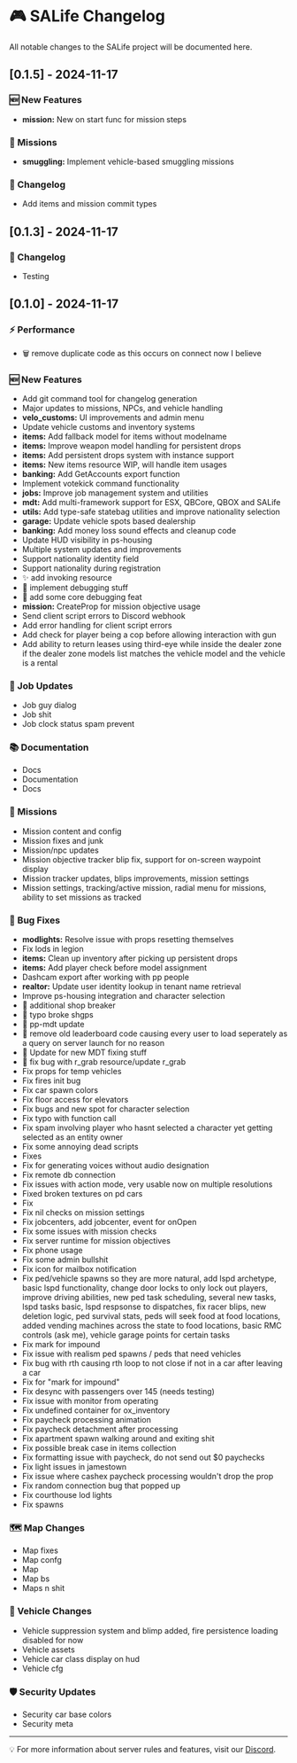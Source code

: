 # 🎮 SALife Changelog

All notable changes to the SALife project will be documented here.

## [0.1.5] - 2024-11-17

### 🆕 New Features

- **mission:** New on start func for mission steps

### 📜 Missions

- **smuggling:** Implement vehicle-based smuggling missions

### 🔖 Changelog

- Add items and mission commit types

## [0.1.3] - 2024-11-17

### 🔖 Changelog

- Testing

## [0.1.0] - 2024-11-17

### ⚡ Performance

- :wastebasket: remove duplicate code as this occurs on connect now I believe

### 🆕 New Features

- Add git command tool for changelog generation
- Major updates to missions, NPCs, and vehicle handling
- **velo_customs:** UI improvements and admin menu
- Update vehicle customs and inventory systems
- **items:** Add fallback model for items without modelname
- **items:** Improve weapon model handling for persistent drops
- **items:** Add persistent drops system with instance support
- **items:** New items resource WIP, will handle item usages
- **banking:** Add GetAccounts export function
- Implement votekick command functionality
- **jobs:** Improve job management system and utilities
- **mdt:** Add multi-framework support for ESX, QBCore, QBOX and SALife
- **utils:** Add type-safe statebag utilities and improve nationality selection
- **garage:** Update vehicle spots based dealership
- **banking:** Add money loss sound effects and cleanup code
- Update HUD visibility in ps-housing
- Multiple system updates and improvements
- Support nationality identity field
- Support nationality during registration
- :sparkles: add invoking resource
- :wrench: implement debugging stuff
- :safety_vest: add some core debugging feat
- **mission:** CreateProp for mission objective usage
- Send client script errors to Discord webhook
- Add error handling for client script errors
- Add check for player being a cop before allowing interaction with gun
- Add ability to return leases using third-eye while inside the dealer zone if the dealer zone models list matches the vehicle model and the vehicle is a rental

### 💼 Job Updates

- Job guy dialog
- Job shit
- Job clock status spam prevent

### 📚 Documentation

- Docs
- Documentation
- Docs

### 📜 Missions

- Mission content and config
- Mission fixes and junk
- Mission/npc updates
- Mission objective tracker blip fix, support for on-screen waypoint display
- Mission tracker updates, blips improvements, mission settings
- Mission settings, tracking/active mission, radial menu for missions, ability to set missions as tracked

### 🔧 Bug Fixes

- **modlights:** Resolve issue with props resetting themselves
- Fix lods in legion
- **items:** Clean up inventory after picking up persistent drops
- **items:** Add player check before model assignment
- Dashcam export after working with pp people
- **realtor:** Update user identity lookup in tenant name retrieval
- Improve ps-housing integration and character selection
- :bug: additional shop breaker
- :bug: typo broke shgps
- :bug: pp-mdt update
- :safety_vest: remove old leaderboard code causing every user to load seperately as a query on server launch for no reason
- :bug: Update for new MDT fixing stuff
- :bug: fix bug with r_grab resource/update r_grab
- Fix props for temp vehicles
- Fix fires init bug
- Fix car spawn colors
- Fix floor access for elevators
- Fix bugs and new spot for character selection
- Fix typo with function call
- Fix spam involving player who hasnt selected a character yet getting selected as an entity owner
- Fix some annoying dead scripts
- Fixes
- Fix for generating voices without audio designation
- Fix remote db connection
- Fix issues with action mode, very usable now on multiple resolutions
- Fixed broken textures on pd cars
- Fix
- Fix nil checks on mission settings
- Fix jobcenters, add jobcenter, event for onOpen
- Fix some issues with mission checks
- Fix server runtime for mission objectives
- Fix phone usage
- Fix some admin bullshit
- Fix icon for mailbox notification
- Fix ped/vehicle spawns so they are more natural, add lspd archetype, basic lspd functionality, change door locks to only lock out players, improve driving abilities, new ped task scheduling, several new tasks, lspd tasks basic, lspd respsonse to dispatches, fix racer blips, new deletion logic, ped survival stats, peds will seek food at food locations, added vending machines across the state to food locations, basic RMC controls (ask me), vehicle garage points for certain tasks
- Fix mark for impound
- Fix issue with realism ped spawns / peds that need vehicles
- Fix bug with rth causing rth loop to not close if not in a car after leaving a car
- Fix for "mark for impound"
- Fix desync with passengers over 145 (needs testing)
- Fix issue with monitor from operating
- Fix undefined container for ox_inventory
- Fix paycheck processing animation
- Fix paycheck detachment after processing
- Fix apartment spawn walking around and exiting shit
- Fix possible break case in items collection
- Fix formatting issue with paycheck, do not send out $0 paychecks
- Fix light issues in jamestown
- Fix issue where cashex paycheck processing wouldn't drop the prop
- Fix random connection bug that popped up
- Fix courthouse lod lights
- Fix spawns

### 🗺️ Map Changes

- Map fixes
- Map confg
- Map
- Map bs
- Maps n shit

### 🚗 Vehicle Changes

- Vehicle suppression system and blimp added, fire persistence loading disabled for now
- Vehicle assets
- Vehicle car class display on hud
- Vehicle cfg

### 🛡️ Security Updates

- Security car base colors
- Security meta

---
💡 For more information about server rules and features, visit our [Discord](https://discord.gg/salife).
